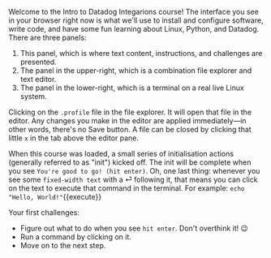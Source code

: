 Welcome to the Intro to Datadog Integarions course! The interface you see in your browser right now is what we'll use to install and configure software, write code, and have some fun learning about Linux, Python, and Datadog. There are three panels:
1. This panel, which is where text content, instructions, and challenges are presented.
1. The panel in the upper-right, which is a combination file explorer and text editor.
1. The panel in the lower-right, which is a terminal on a real live Linux system.

Clicking on the `.profile` file in the file explorer. It will open that file in the editor. Any changes you make in the editor are applied immediately—in other words, there's no Save button. A file can be closed by clicking that little `x` in the tab above the editor pane.

When this course was loaded, a small series of initialisation actions (generally referred to as "init") kicked off. The init will be complete when you see `You're good to go! (hit enter)`. Oh, one last thing: whenever you see some `fixed-width text` with a ⏎ following it, that means you can click on the text to execute that command in the terminal. For example: `echo "Hello, World!"`{{execute}}

Your first challenges:
* Figure out what to do when you see `hit enter`. Don't overthink it! 😉
* Run a command by clicking on it.
* Move on to the next step.
